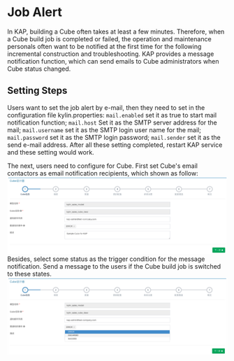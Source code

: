 # Job Alert

In KAP, building a Cube often takes at least a few minutes. Therefore, when a Cube build job is completed or failed, the operation and maintenance personals often want to be notified at the first time for the following incremental construction and troubleshooting. KAP provides a message notification function, which can send emails to Cube administrators when Cube status changed. 



## Setting Steps

Users want to set the job alert by e-mail, then they need to set in the configuration file kylin.properties: `mail.enabled`  set it as true to start mail notification function; `mail.host` Set it as the SMTP server address for the mail; `mail.username` set it as the SMTP login user name for the mail; `mail.password` set it as the SMTP login password; `mail.sender` set it as the send e-mail address. After all these setting completed, restart KAP service and these setting would work. 

The next, users need to configure for Cube. First set Cube's email contactors as email notification recipients, which shown as follow:![](images/alerting/Picture1.png)Besides, select some status as the trigger condition for the message notification. Send a message to the users if the Cube build job is switched to these states.![](images/alerting/Picture2.png)
